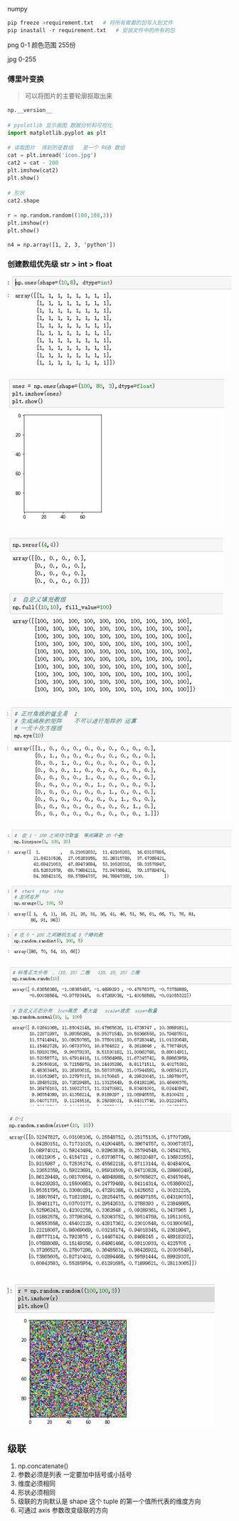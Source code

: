 numpy



```python
pip freeze >requirement.txt   # 将所有需要的包写入到文件
pip inastall -r requirement.txt   # 安装文件中的所有的包
```





png   0-1     颜色范围    255份

jpg   0-255

### 傅里叶变换
> 可以将图片的主要轮廓抠取出来



```python
np.__version__

# pyolotlib 显示画图 数据分析和可视化
import matplotlib.pyplot as plt

# 读取图片  得到的是数组   是一个 RGB 数组
cat = plt.imread('icon.jpg')
cat2 = cat - 200
plt.imshow(cat2)
plt.show()

# 形状
cat2.shape

r = np.random.random((100,100,3))
plt.imshow(r)
plt.show()
```



`n4 = np.array([1, 2, 3, 'python'])`

### 创建数组优先级 str > int > float



![1529218526650](assets/1529218526650.png)



![1529218543012](assets/1529218543012.png)

![1529218557886](assets/1529218557886.png)

![1529218578366](assets/1529218578366.png)

![1529218597974](assets/1529218597974.png)



![1529218618464](assets/1529218618464.png)

![1529218633298](assets/1529218633298.png)

![1529218645877](assets/1529218645877.png)







## 级联
1. np.concatenate()
2. 参数必须是列表  一定要加中括号或小括号
3. 维度必须相同
4. 形状必须相同
5. 级联的方向默认是 shape 这个 tuple 的第一个值所代表的维度方向
6. 可通过 axis 参数改变级联的方向















